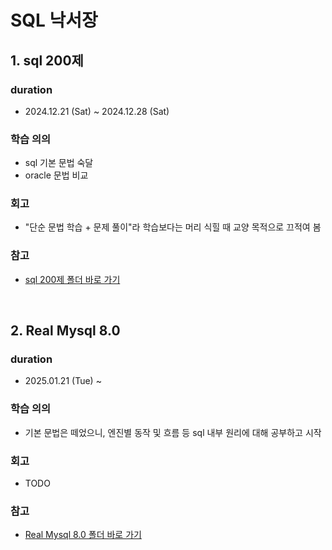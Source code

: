 # SQL 낙서장

## 1. sql 200제

### duration

- 2024.12.21 (Sat) ~ 2024.12.28 (Sat)

### 학습 의의

- sql 기본 문법 숙달
- oracle 문법 비교

### 회고

- "단순 문법 학습 + 문제 풀이"라 학습보다는 머리 식힐 때 교양 목적으로 끄적여 봄

### 참고

- <a href="https://github.com/Moon-GD/sql/tree/main/sql-200">sql 200제 폴더 바로 가기</a>

<br />

## 2. Real Mysql 8.0

### duration

- 2025.01.21 (Tue) ~

### 학습 의의

- 기본 문법은 떼었으니, 엔진별 동작 및 흐름 등 sql 내부 원리에 대해 공부하고 시작

### 회고

- TODO

### 참고

- <a href="https://github.com/Moon-GD/sql/tree/main/real-mysql-8">Real Mysql 8.0 폴더 바로 가기</a>
